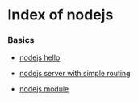 
# Index of nodejs


### Basics

- [nodejs hello](./nodejs.hello)
                        
- [nodejs server with simple routing](./nodejs.server)
                        
- [nodejs module](./nodejs.module)
                        
